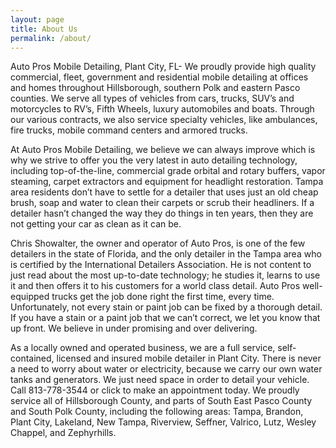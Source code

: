 ```yaml
---
layout: page
title: About Us
permalink: /about/
---
```


Auto Pros Mobile Detailing, Plant City, FL- We proudly provide high quality commercial, fleet, government and residential mobile detailing at offices and homes throughout Hillsborough, southern Polk and eastern Pasco counties. We serve all types of vehicles from cars, trucks, SUV’s and motorcycles to RV’s, Fifth Wheels, luxury automobiles and boats. Through our various contracts, we also service specialty vehicles, like ambulances, fire trucks, mobile command centers and armored trucks.

At Auto Pros Mobile Detailing, we believe we can always improve which is why we strive to offer you the very latest in auto detailing technology, including top-of-the-line, commercial grade orbital and rotary buffers, vapor steaming, carpet extractors and equipment for headlight restoration. Tampa area residents don’t have to settle for a detailer that uses just an old cheap brush, soap and water to clean their carpets or scrub their headliners. If a detailer hasn’t changed the way they do things in ten years, then they are not getting your car as clean as it can be.

Chris Showalter, the owner and operator of Auto Pros, is one of the few detailers in the state of Florida, and the only detailer in the Tampa area who is certified by the International Detailers Association. He is not content to just read about the most up-to-date technology; he studies it, learns to use it and then offers it to his customers for a world class detail.  Auto Pros well-equipped trucks get the job done right the first time, every time. Unfortunately, not every stain or paint job can be fixed by a thorough detail. If you have a stain or a paint job that we can’t correct, we let you know that up front. We believe in under promising and over delivering.

As a locally owned and operated business, we are a full service, self-contained, licensed and insured mobile detailer in Plant City. There is never a need to worry about water or electricity, because we carry our own water tanks and generators. We just need space in order to detail your vehicle. Call 813-778-3544 or click to make an appointment today. We proudly service all of Hillsborough County, and parts of South East Pasco County and South Polk County, including the following areas: Tampa, Brandon, Plant City, Lakeland, New Tampa, Riverview, Seffner, Valrico, Lutz, Wesley Chappel, and Zephyrhills.